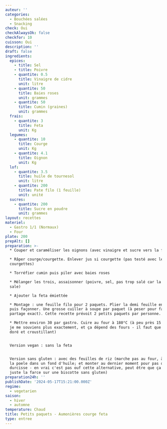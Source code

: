```yaml
---
auteur: ''
categories:
  - Bouchées salées
  - Snacking
check: Oui
checkAlwaysOk: false
checkfor: 10
cuisson: Oui
description: ''
draft: false
ingredients:
  epices:
    - title: Sel
    - title: Poivre
    - quantite: 0.5
      title: Vinaigre de cidre
      unit: litre
    - quantite: 50
      title: Baies roses
      unit: grammes
    - quantite: 50
      title: Cumin (graines)
      unit: grammes
  frais:
    - quantite: 3
      title: Feta
      unit: Kg
  legumes:
    - quantite: 10
      title: Courge
      unit: Kg
    - quantite: 4.1
      title: Oignon
      unit: Kg
  lof:
    - quantite: 3.5
      title: huile de tournesol
      unit: litre
    - quantite: 200
      title: Pate filo (1 feuille)
      unit: unité
  sucres:
    - quantite: 200
      title: Sucre en poudre
      unit: grammes
layout: recettes
materiel:
  - Gastro 1/1 (Normaux)
  - Four
plate: 200
prepAlt: []
preparation: >-
  * Couper et caraméliser les oignons (avec vinaigre et sucre vers la fin)

  * Râper courge/courgette. Enlever jus si courgette (pas testé avec les
  courgettes)

  * Torréfier cumin puis piler avec baies roses

  * Mélanger les trois, assaisonner (poivre, sel, pas trop salé car la feta
  sale)

  * Ajouter la feta émiettée

  * Montage : une feuille filo pour 2 paquets. Plier la demi feuille en deux,
  puis façonner. Une grosse cuiller à soupe par paquet (à peser pour faire
  partage exact). Cette recette prévoit 2 petits paquets par personne.

  * Mettre environ 30 par gastro. Cuire au four à 180°C (à peu près 15 minutes,
  je me souviens plus exactement, et ça dépend des fours - il faut que ce soit
  doré et croustillant)


  Version vegan : sans la feta


  Version sans gluten : avec des feuilles de riz (marche pas au four, à cuire à
  la poele dans un fond d'huile; et monter au dernier moment pour pas que ça
  durcisse - en vrai c'est pas ouf cette alternative, peut être que ça peut être
  juste la farce sur une biscotte sans gluten)
preparation24h: ''
publishDate: '2024-05-17T15:21:00.000Z'
regime:
  - vegetarien
saison:
  - hiver
  - automne
temperature: Chaud
title: Petits paquets - Aumonières courge feta
type: entree
---
```


